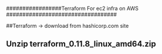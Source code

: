 #################Terraform For ec2 infra on AWS ##################################

##Terraform -> download from hashicorp.com site
## Unzip terraform_0.11.8_linux_amd64.zip




